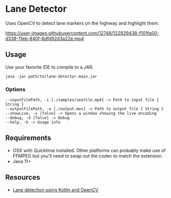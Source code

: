 # Lane Detector

Uses OpenCV to detect lane markers on the highway and highlight them.

https://user-images.githubusercontent.com/12748/122929438-f101fa00-d338-11eb-840f-8dfd92d3a22e.mp4

## Usage

Use your favorite IDE to compile to a JAR.

    java -jar path/to/lane-detector.main.jar

### Options

    --inputFilePath, -i [./samples/seattle.mp4] -> Path to input file { String }
    --outputFilePath, -o [./output.mov] -> Path to output file { String }
    --showLive, -s [false] -> Opens a window showing the live encoding
    --debug, -d [false] -> Debug
    --help, -h -> Usage info 

## Requirements

- OSX with Quicktime installed. Other platforms can probably make use of FFMPEG but you’ll need to swap out the codec to match the extension.
- Java 11+

## Resources

* [Lane detection using Kotlin and OpenCV](https://seansoper.com/blog/lane_detection_opencv_kotlin.html)
